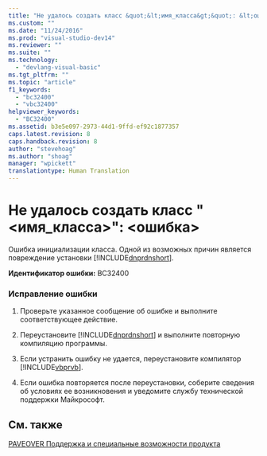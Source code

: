 ```yaml
---
title: "Не удалось создать класс &quot;&lt;имя_класса&gt;&quot;: &lt;ошибка&gt; | Microsoft Docs"
ms.custom: ""
ms.date: "11/24/2016"
ms.prod: "visual-studio-dev14"
ms.reviewer: ""
ms.suite: ""
ms.technology: 
  - "devlang-visual-basic"
ms.tgt_pltfrm: ""
ms.topic: "article"
f1_keywords: 
  - "bc32400"
  - "vbc32400"
helpviewer_keywords: 
  - "BC32400"
ms.assetid: b3e5e097-2973-44d1-9ffd-ef92c1877357
caps.latest.revision: 8
caps.handback.revision: 8
author: "stevehoag"
ms.author: "shoag"
manager: "wpickett"
translationtype: Human Translation
---
```

# Не удалось создать класс &quot;&lt;имя_класса&gt;&quot;: &lt;ошибка&gt;
Ошибка инициализации класса. Одной из возможных причин является повреждение установки [!INCLUDE[dnprdnshort](../../csharp/getting-started/includes/dnprdnshort_md.md)].  
  
 **Идентификатор ошибки:** BC32400  
  
### Исправление ошибки  
  
1.  Проверьте указанное сообщение об ошибке и выполните соответствующее действие.  
  
2.  Переустановите [!INCLUDE[dnprdnshort](../../csharp/getting-started/includes/dnprdnshort_md.md)] и выполните повторную компиляцию программы.  
  
3.  Если устранить ошибку не удается, переустановите компилятор [!INCLUDE[vbprvb](../../csharp/programming-guide/concepts/linq/includes/vbprvb_md.md)].  
  
4.  Если ошибка повторяется после переустановки, соберите сведения об условиях ее возникновения и уведомите службу технической поддержки Майкрософт.  
  
## См. также  
 [PAVEOVER Поддержка и специальные возможности продукта](http://msdn.microsoft.com/ru-ru/14e1d293-7b6d-40a6-bf3e-a92f8ee6c88c)